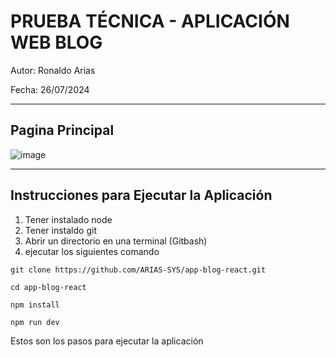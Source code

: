 # PRUEBA TÉCNICA - APLICACIÓN WEB BLOG

Autor: Ronaldo Arias

Fecha: 26/07/2024

---

## Pagina Principal
 
![image](https://github.com/user-attachments/assets/7f154db1-263d-44c2-8a4b-ef61faf1d11b)

---

## Instrucciones para Ejecutar la Aplicación

1. Tener instalado node
2. Tener instaldo git
3. Abrir un directorio en una terminal (Gitbash)
4. ejecutar los siguientes comando
   
`git clone https://github.com/ARIAS-SYS/app-blog-react.git`

`cd app-blog-react`

`npm install`

`npm run dev`

Estos son los pasos para ejecutar la aplicación

